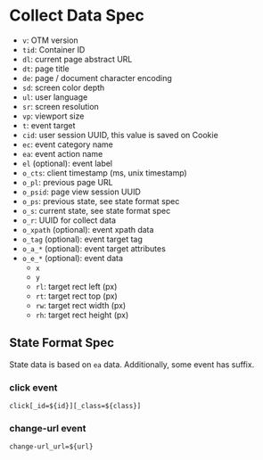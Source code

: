 # Collect Data Spec

- `v`: OTM version
- `tid`: Container ID
- `dl`: current page abstract URL
- `dt`: page title
- `de`: page / document character encoding
- `sd`: screen color depth
- `ul`: user language
- `sr`: screen resolution
- `vp`: viewport size
- `t`: event target
- `cid`: user session UUID, this value is saved on Cookie
- `ec`: event category name
- `ea`: event action name
- `el` (optional): event label
- `o_cts`: client timestamp (ms, unix timestamp)
- `o_pl`: previous page URL
- `o_psid`: page view session UUID
- `o_ps`: previous state, see state format spec
- `o_s`: current state, see state format spec
- `o_r`: UUID for collect data
- `o_xpath` (optional): event xpath data
- `o_tag` (optional): event target tag
- `o_a_*` (optional): event target attributes
- `o_e_*` (optional): event data
  - `x`
  - `y`
  - `rl`: target rect left (px)
  - `rt`: target rect top (px)
  - `rw`: target rect width (px)
  - `rh`: target rect height (px)

## State Format Spec

State data is based on `ea` data. Additionally, some event has suffix.

### click event

`click[_id=${id}][_class=${class}]`

### change-url event

`change-url_url=${url}`
